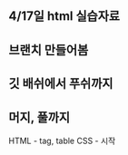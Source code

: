 ## 4/17일 html 실습자료
## 브랜치 만들어봄
## 깃 배쉬에서 푸쉬까지
<!-- 해당 브랜치에서 풀 하면 해당 브랜치로 밖에 안들어감
ex) 메인에서 A브랜치 풀하면 실행X(깃허브의 메인만 불러와짐) -->
## 머지, 풀까지
HTML - tag, table
CSS - 시작